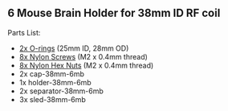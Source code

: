 ## 6 Mouse Brain Holder for 38mm ID RF coil

Parts List:

* [2x O-rings](https://www.mcmaster.com/9262k646) (25mm ID, 28mm OD)
* [8x Nylon Screws](https://www.mcmaster.com/92492a707) (M2 x 0.4mm thread) 
* [8x Nylon Hex Nuts](https://www.mcmaster.com/93800a300) (M2 x 0.4mm thread) 
* 2x cap\-38mm\-6mb
* 1x holder\-38mm\-6mb
* 2x separator\-38mm\-6mb
* 3x sled\-38mm\-6mb
